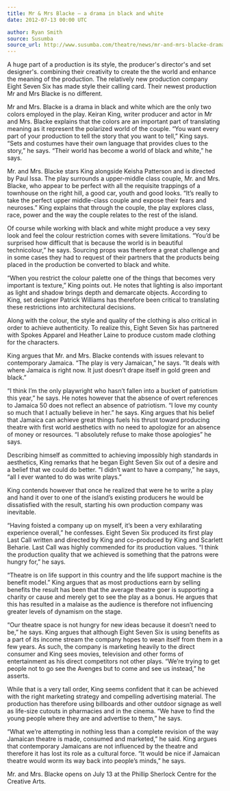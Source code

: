 ```yaml
---
title: Mr & Mrs Blacke — a drama in black and white
date: 2012-07-13 00:00 UTC

author: Ryan Smith
source: Susumba
source_url: http://www.susumba.com/theatre/news/mr-and-mrs-blacke-drama-black-and-white
---
```


A huge part of a production is its style, the producer's director's and set
designer's. combining their creativity to create the the world and enhance
the meaning of the production. The relatively new production company Eight
Seven Six has made style their calling card. Their newest production Mr and
Mrs Blacke is no different.

Mr and Mrs. Blacke is a drama in black and white which are the only two
colors employed in the play. Keiran King, writer producer and actor in Mr and
Mrs. Blacke explains that the colors are an important part of translating
meaning as it represent the polarized world of the couple. “You want every
part of your production to tell the story that you want to tell,” King says.
“Sets and costumes have their own language that provides clues to the story,”
he says. “Their world has become a world of black and white,” he says.

Mr. and Mrs. Blacke stars King alongside Keisha Patterson and is directed by
Paul Issa. The play surrounds a upper-middle class couple, Mr. and Mrs. Blacke,
who appear to be perfect with all the requisite trappings of a townhouse on
the right hill, a good car, youth and good looks. “It’s really to take the
perfect upper middle-class couple and expose their fears and neuroses.” King
explains that through the couple, the play explores class, race, power and the
way the couple relates to the rest of the island.

Of course while working with black and white might produce a vey sexy look and
feel the colour restriction comes with severe limitations. “You’d be surprised
how difficult that is because the world is in beautiful technicolour,” he says.
Sourcing props was therefore a great challenge and in some cases they had to
request of their partners that the products being placed in the production be
converted to black and white.

“When you restrict the colour palette one of the things that becomes very
important is texture,” King points out. He notes that lighting is also
important as light and shadow brings depth and demarcate objects. According to
King, set designer Patrick Williams has therefore been critical to translating
these restrictions into architectural decisions.

Along with the colour, the style and quality of the clothing is also critical
in order to achieve authenticity. To realize this, Eight Seven Six has
partnered with Spokes Apparel and Heather Laine to produce custom made clothing
for the characters.

King argues that Mr. and Mrs. Blacke contends with issues relevant to
contemporary Jamaica. “The play is very Jamaican,” he says. “It deals with
where Jamaica is right now. It just doesn’t drape itself in gold green and
black.”

“I think I’m the only playwright who hasn’t fallen into a bucket of patriotism
this year,” he says. He notes however that the absence of overt references to
Jamaica 50 does not reflect an absence of patriotism. “I love my county so
much that I actually believe in her.” he says. King argues that his belief
that Jamaica can achieve great things fuels his thrust toward producing
theatre with first world aesthetics with no need to apologize for an absence
of money or resources. “I absolutely refuse to make those apologies” he says.

Describing himself as committed to achieving impossibly high standards in
aesthetics, King remarks that he began Eight Seven Six out of a desire and a
belief that we could do better. "I didn’t want to have a company,” he says,
“all I ever wanted to do was write plays.”

King contends however that once he realized that were he to write a play and
hand it over to one of the island’s existing producers he would be dissatisfied
with the result, starting his own production company was inevitable.

“Having foisted a company up on myself, it’s been a very exhilarating
experience overall,” he confesses. Eight Seven Six produced its first play
Last Call written and directed by King and co-produced by King and Scarlett
Beharie. Last Call was highly commended for its production values. “I think
the production quality that we achieved is something that the patrons were
hungry for,” he says.

“Theatre is on life support in this country and the life support machine is
the benefit model.” King argues that as most productions earn by selling
benefits the result has been that the average theatre goer is supporting a
charity or cause and merely get to see the play as a bonus. He argues that
this has resulted in a malaise as the audience is therefore not influencing
greater levels of dynamism on the stage.

“Our theatre space is not hungry for new ideas because it doesn’t need to be,”
he says. King argues that although Eight Seven Six is using benefits as a part
of its income stream the company hopes to wean itself from them in a few years.
As such, the company is marketing heavily to the direct consumer and King sees
movies, television and other forms of entertainment as his direct competitors
not other plays. “We’re trying to get people not to go see the Avenges but to
come and see us instead,” he asserts.

While that is a very tall order, King seems confident that it can be achieved
with the right marketing strategy and compelling advertising material. The
production has therefore using billboards and other outdoor signage as well as
life-size cutouts in pharmacies and in the cinema. “We have to find the young
people where they are and advertise to them,” he says.

“What we’re attempting in nothing less than a complete revision of the way
Jamaican theatre is made, consumed and marketed,” he said. King argues that
contemporary Jamaicans are not influenced by the theatre and therefore it has
lost its role as a cultural force. “It would be nice if Jamaican theatre would
worm its way back into people’s minds,” he says.

Mr. and Mrs. Blacke opens on July 13 at the Phillip Sherlock Centre for the
Creative Arts.
